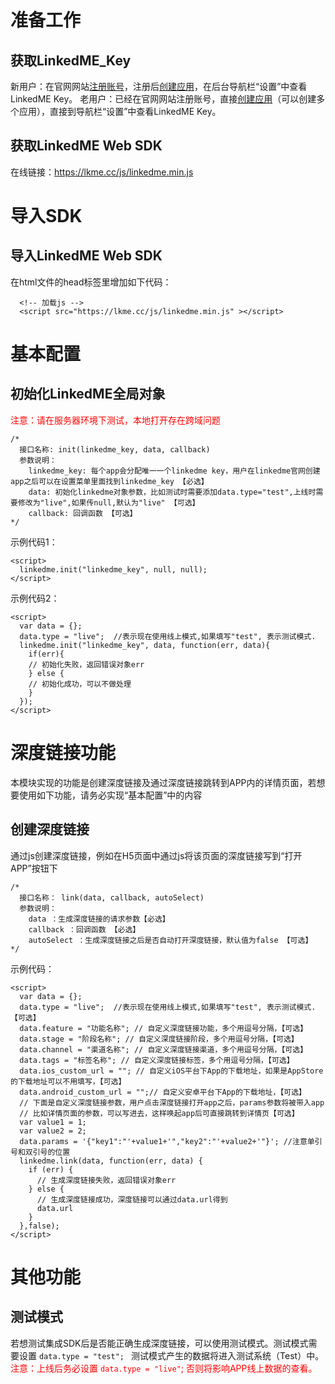 # 准备工作
## 获取LinkedME_Key
新用户：在官网网站[注册账号](https://www.linkedme.cc/dashboard/index.html#/access/signup)，注册后[创建应用](https://www.linkedme.cc/dashboard/index.html#/app/aplt/create)，在后台导航栏“设置”中查看LinkedME Key。
老用户：已经在官网网站注册账号，直接[创建应用](https://www.linkedme.cc/dashboard/index.html#/app/aplt/create)（可以创建多个应用），直接到导航栏“设置”中查看LinkedME Key。

## 获取LinkedME Web SDK
在线链接：https://lkme.cc/js/linkedme.min.js

# 导入SDK
## 导入LinkedME Web SDK
在html文件的head标签里增加如下代码：
```
  <!-- 加载js -->
  <script src="https://lkme.cc/js/linkedme.min.js" ></script>
```
# 基本配置
## 初始化LinkedME全局对象
<font color="red">注意：请在服务器环境下测试，本地打开存在跨域问题</font>

```	
/* 
  接口名称: init(linkedme_key, data, callback)
  参数说明：
    linkedme_key: 每个app会分配唯一一个linkedme key，用户在linkedme官网创建app之后可以在设置菜单里面找到linkedme_key 【必选】
    data: 初始化linkedme对象参数，比如测试时需要添加data.type="test",上线时需要修改为"live",如果传null,默认为"live" 【可选】
    callback: 回调函数 【可选】
*/
```
示例代码1：
```
<script>
  linkedme.init("linkedme_key", null, null);
</script>
```

示例代码2：
```
<script>
  var data = {};
  data.type = "live";  //表示现在使用线上模式,如果填写"test", 表示测试模式.
  linkedme.init("linkedme_key", data, function(err, data){
    if(err){
    // 初始化失败，返回错误对象err
    } else {
    // 初始化成功，可以不做处理
    }
  });
</script>
```

# 深度链接功能
本模块实现的功能是创建深度链接及通过深度链接跳转到APP内的详情页面，若想要使用如下功能，请务必实现“基本配置”中的内容
## 创建深度链接
通过js创建深度链接，例如在H5页面中通过js将该页面的深度链接写到“打开APP”按钮下
```
/* 
  接口名称： link(data, callback, autoSelect)
  参数说明：
    data ：生成深度链接的请求参数【必选】
    callback ：回调函数 【必选】
    autoSelect ：生成深度链接之后是否自动打开深度链接，默认值为false 【可选】
*/
```

示例代码：
```
<script>
  var data = {};
  data.type = "live";  //表示现在使用线上模式,如果填写"test", 表示测试模式.【可选】
  data.feature = "功能名称"; // 自定义深度链接功能，多个用逗号分隔，【可选】
  data.stage = "阶段名称"; // 自定义深度链接阶段，多个用逗号分隔，【可选】
  data.channel = "渠道名称"; // 自定义深度链接渠道，多个用逗号分隔，【可选】
  data.tags = "标签名称"; // 自定义深度链接标签，多个用逗号分隔，【可选】
  data.ios_custom_url = ""; // 自定义iOS平台下App的下载地址，如果是AppStore的下载地址可以不用填写，【可选】
  data.android_custom_url = "";// 自定义安卓平台下App的下载地址，【可选】
  // 下面是自定义深度链接参数，用户点击深度链接打开app之后，params参数将被带入app
  // 比如详情页面的参数，可以写进去，这样唤起app后可直接跳转到详情页【可选】
  var value1 = 1;
  var value2 = 2;
  data.params = '{"key1":"'+value1+'","key2":"'+value2+'"}'; //注意单引号和双引号的位置
  linkedme.link(data, function(err, data) {
    if (err) {
      // 生成深度链接失败，返回错误对象err
    } else {
      // 生成深度链接成功，深度链接可以通过data.url得到
      data.url
    }
  },false);
</script>
```
# 其他功能
## 测试模式
若想测试集成SDK后是否能正确生成深度链接，可以使用测试模式。测试模式需要设置 `data.type = "test"; ` 测试模式产生的数据将进入测试系统（Test）中。  
<font color="red">注意：上线后务必设置  `data.type = "live"`;   否则将影响APP线上数据的查看。</font>